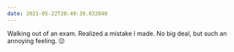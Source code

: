 ```yaml
---
date: 2021-05-22T20:49:39.032040
---
```

Walking out of an exam. Realized a mistake I made. No big deal, but such an annoying feeling. 😕